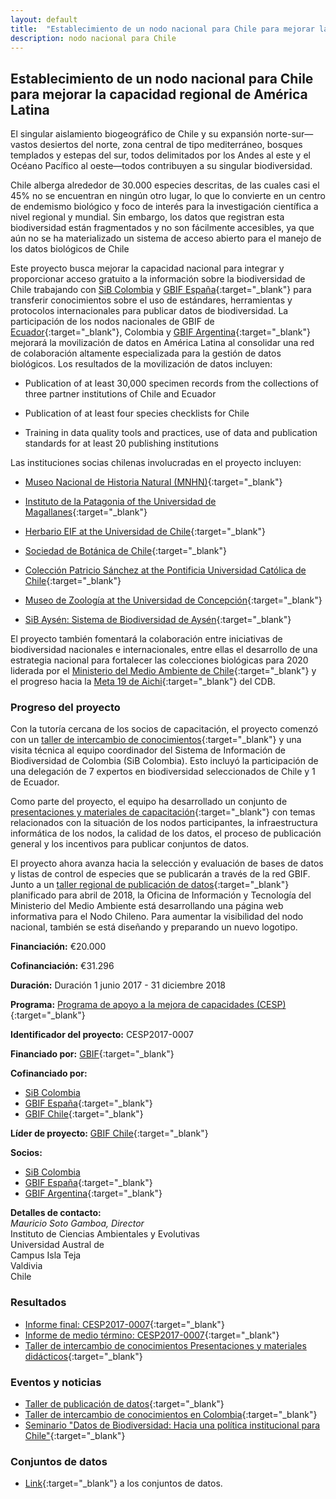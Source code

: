 ```yaml
---
layout: default
title:  "Establecimiento de un nodo nacional para Chile para mejorar la capacidad regional de América Latina"
description: nodo nacional para Chile
---
```


## Establecimiento de un nodo nacional para Chile para mejorar la capacidad regional de América Latina

El singular aislamiento biogeográfico de Chile y su expansión norte-sur—vastos desiertos del norte, zona central de tipo mediterráneo, bosques templados y estepas del sur, todos delimitados por los Andes al este y el Océano Pacífico al oeste—todos contribuyen a su singular biodiversidad.  

Chile alberga alrededor de 30.000 especies descritas, de las cuales casi el 45% no se encuentran en ningún otro lugar, lo que lo convierte en un centro de endemismo biológico y foco de interés para la investigación científica a nivel regional y mundial. Sin embargo, los datos que registran esta biodiversidad están fragmentados y no son fácilmente accesibles, ya que aún no se ha materializado un sistema de acceso abierto para el manejo de los datos biológicos de Chile  

Este proyecto busca mejorar la capacidad nacional para integrar y proporcionar acceso gratuito a la información sobre la biodiversidad de Chile trabajando con [SiB Colombia](https://biodiversidad.co/) y [GBIF España](https://www.gbif.org/country/ES){:target="_blank"} para transferir conocimientos sobre el uso de estándares, herramientas y protocolos internacionales para publicar datos de biodiversidad. La participación de los nodos nacionales de GBIF de [Ecuador](https://www.gbif.org/country/EC){:target="_blank"}, Colombia y [GBIF Argentina](http://www.sndb.mincyt.gob.ar/){:target="_blank"} mejorará la movilización de datos en América Latina al consolidar una red de colaboración altamente especializada para la gestión de datos biológicos. Los resultados de la movilización de datos incluyen:  
- Publication of at least 30,000 specimen records from the collections of three partner institutions of Chile and Ecuador

- Publication of at least four species checklists for Chile

- Training in data quality tools and practices, use of data and publication standards for at least 20 publishing institutions  


Las instituciones socias chilenas involucradas en el proyecto incluyen:

- [Museo Nacional de Historia Natural (MNHN)](http://www.mnhn.cl/){:target="_blank"}

- [Instituto de la Patagonia of the Universidad de Magallanes](http://www.umag.cl/p.php?id=12){:target="_blank"}

- [Herbario EIF at the Universidad de Chile](http://www.forestal.uchile.cl/noticias/131230/herbario-de-la-facultad-un-tesoro-vegetal-para-conocer-nuestra-flora){:target="_blank"}

- [Sociedad de Botánica de Chile](http://www2.udec.cl/~botanica){:target="_blank"}

- [Colección Patricio Sánchez at the Pontificia Universidad Católica de Chile](http://coleccionpatriciosanchez.cl/){:target="_blank"}

- [Museo de Zoología at the Universidad de Concepción](http://www.naturalesudec.cl/zoologia-museo){:target="_blank"}

- [SiB Aysén: Sistema de Biodiversidad de Aysén](https://kataix.umag.cl/sib-aysen){:target="_blank"}

El proyecto también fomentará la colaboración entre iniciativas de biodiversidad nacionales e internacionales, entre ellas el desarrollo de una estrategia nacional para fortalecer las colecciones biológicas para 2020 liderada por el [Ministerio del Medio Ambiente de Chile](http://portal.mma.gob.cl/){:target="_blank"} y el progreso hacia la [Meta 19 de Aichi](https://www.cbd.int/aichi-targets/target/19){:target="_blank"} del CDB.  

### Progreso del proyecto

Con la tutoría cercana de los socios de capacitación, el proyecto comenzó con un [taller de intercambio de conocimientos](https://www.gbif.org/event/3v7MRVYDnGegYS2uSGseWM/knowledge-sharing-workshop-in-colombia){:target="_blank"} y una visita técnica al equipo coordinador del Sistema de Información de Biodiversidad de Colombia (SiB Colombia). Esto incluyó la participación de una delegación de 7 expertos en biodiversidad seleccionados de Chile y 1 de Ecuador.  

Como parte del proyecto, el equipo ha desarrollado un conjunto de [presentaciones y materiales de capacitación](https://drive.google.com/drive/folders/1rHpnoVz0MDOOhgBTY545mN1JHX3qgZnL?usp=sharing){:target="_blank"} con temas relacionados con la situación de los nodos participantes, la infraestructura informática de los nodos, la calidad de los datos, el proceso de publicación general y los incentivos para publicar conjuntos de datos.  

El proyecto ahora avanza hacia la selección y evaluación de bases de datos y listas de control de especies que se publicarán a través de la red GBIF. Junto a un [taller regional de publicación de datos](https://www.gbif.org/event/66MJVD01by66WQk8yUmSYu/data-publishing-workshop){:target="_blank"} planificado para abril de 2018, la Oficina de Información y Tecnología del Ministerio del Medio Ambiente está desarrollando una página web informativa para el Nodo Chileno. Para aumentar la visibilidad del nodo nacional, también se está diseñando y preparando un nuevo logotipo.  


**Financiación:** €20.000

**Cofinanciación:** €31.296


**Duración:** Duración 1 junio 2017 - 31 diciembre 2018

**Programa:** [Programa de apoyo a la mejora de capacidades (CESP)](https://www.gbif.org/programme/82219){:target="_blank"}

**Identificador del proyecto:** CESP2017-0007

**Financiado por:** [GBIF](http://www.gbif.org/){:target="_blank"}

**Cofinanciado por:**

* [SiB Colombia](https://www.biodiversidad.co)
* [GBIF España](http://www.gbif.es/){:target="_blank"}
* [GBIF Chile](https://gbifchile.mma.gob.cl/){:target="_blank"}

**Líder de proyecto:** [GBIF Chile](https://gbifchile.mma.gob.cl/){:target="_blank"}

**Socios:**

* [SiB Colombia](https://www.biodiversidad.co)
* [GBIF España](http://www.gbif.es/){:target="_blank"}
* [GBIF Argentina](http://www.sndb.mincyt.gob.ar/){:target="_blank"}


**Detalles de contacto:**  
*Mauricio Soto Gamboa, Director*  
Instituto de Ciencias Ambientales y Evolutivas  
Universidad Austral de   
Campus Isla Teja  
Valdivia  
Chile

### Resultados

- [Informe final: CESP2017-0007](https://assets.ctfassets.net/uo17ejk9rkwj/4RHBj9RFOFX32B0dCe95C9/097e9a3cca5b097416a729b6dae534ad/2017_CESP_Final_Activity_Report_signal.pdf){:target="_blank"}
- [Informe de medio término: CESP2017-0007](https://assets.ctfassets.net/uo17ejk9rkwj/CXzqXAXQOcMOcSMIgs6eA/fe2f95e0f67f37f6d1ac529019701f2c/CESP2017-0007_Mid-term_report_template_final.pdf){:target="_blank"}
- [Taller de intercambio de conocimientos Presentaciones y materiales didácticos](https://drive.google.com/drive/folders/1rHpnoVz0MDOOhgBTY545mN1JHX3qgZnL?usp=sharing){:target="_blank"}


### Eventos y noticias

- [Taller de publicación de datos](https://www.gbif.org/event/66MJVD01by66WQk8yUmSYu/data-publishing-workshop){:target="_blank"}
- [Taller de intercambio de conocimientos en Colombia](https://www.gbif.org/event/3v7MRVYDnGegYS2uSGseWM/knowledge-sharing-workshop-in-colombia){:target="_blank"}
- [Seminario "Datos de Biodiversidad: Hacia una política institucional para Chile"](https://www.gbif.org/event/2XjPTTYPAsoe2eQQCee4QY/seminar-on-biodiversity-data-towards-an-institutional-policy-for-chile){:target="_blank"}

### Conjuntos de datos

- [Link](https://www.gbif.org/project/83351/establishing-a-national-node-for-chile-to-enhance-latin-america-regional-capacity#datasets){:target="_blank"} a los conjuntos de datos.
